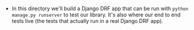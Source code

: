 - In this directory we'll build a Django DRF app that can be run with `python manage.py runserver` to test our library. It's also where our end to end tests live (the tests that actually run in a real Django DRF app).
